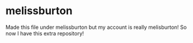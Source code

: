 # melissburton 

Made this file under melissburton but my account is really melisburton! So now I have this extra repository!
